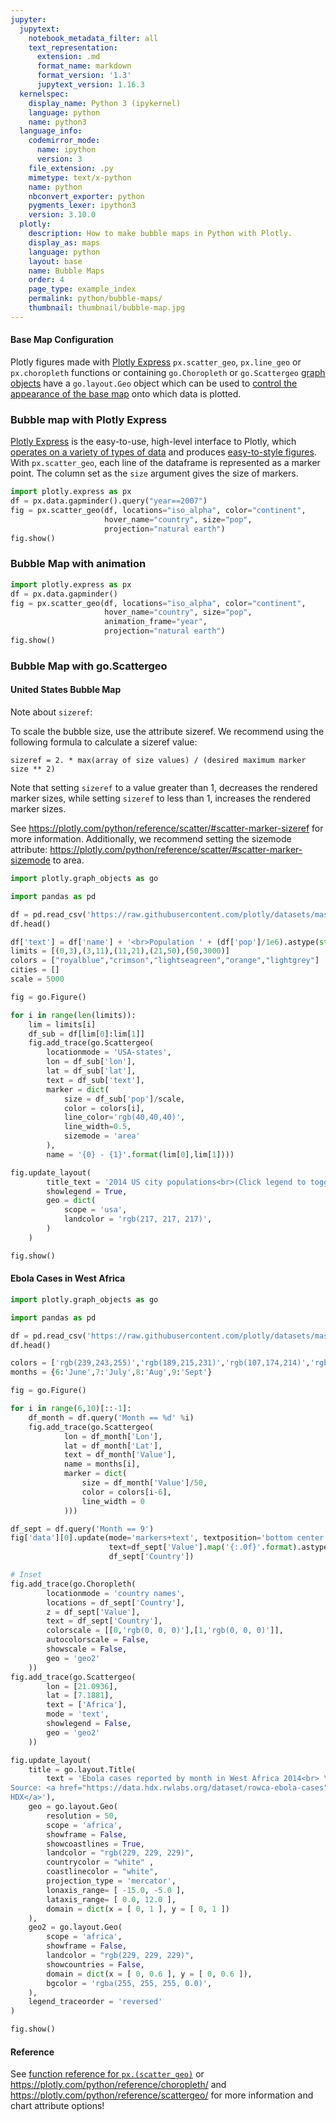 ```yaml
---
jupyter:
  jupytext:
    notebook_metadata_filter: all
    text_representation:
      extension: .md
      format_name: markdown
      format_version: '1.3'
      jupytext_version: 1.16.3
  kernelspec:
    display_name: Python 3 (ipykernel)
    language: python
    name: python3
  language_info:
    codemirror_mode:
      name: ipython
      version: 3
    file_extension: .py
    mimetype: text/x-python
    name: python
    nbconvert_exporter: python
    pygments_lexer: ipython3
    version: 3.10.0
  plotly:
    description: How to make bubble maps in Python with Plotly.
    display_as: maps
    language: python
    layout: base
    name: Bubble Maps
    order: 4
    page_type: example_index
    permalink: python/bubble-maps/
    thumbnail: thumbnail/bubble-map.jpg
---
```


#### Base Map Configuration

Plotly figures made with [Plotly Express](/python/plotly-express/) `px.scatter_geo`, `px.line_geo` or `px.choropleth` functions or containing `go.Choropleth` or `go.Scattergeo` [graph objects](/python/graph-objects/) have a `go.layout.Geo` object which can be used to [control the appearance of the base map](/python/map-configuration/) onto which data is plotted.

### Bubble map with Plotly Express

[Plotly Express](/python/plotly-express/) is the easy-to-use, high-level interface to Plotly, which [operates on a variety of types of data](/python/px-arguments/) and produces [easy-to-style figures](/python/styling-plotly-express/). With `px.scatter_geo`, each line of the dataframe is represented as a marker point. The column set as the `size` argument gives the size of markers.

```python
import plotly.express as px
df = px.data.gapminder().query("year==2007")
fig = px.scatter_geo(df, locations="iso_alpha", color="continent",
                     hover_name="country", size="pop",
                     projection="natural earth")
fig.show()
```

### Bubble Map with animation

```python
import plotly.express as px
df = px.data.gapminder()
fig = px.scatter_geo(df, locations="iso_alpha", color="continent",
                     hover_name="country", size="pop",
                     animation_frame="year",
                     projection="natural earth")
fig.show()
```

### Bubble Map with go.Scattergeo

#### United States Bubble Map

Note about `sizeref`:

To scale the bubble size, use the attribute sizeref. We recommend using the following formula to calculate a sizeref value:

`sizeref = 2. * max(array of size values) / (desired maximum marker size ** 2)`

Note that setting `sizeref` to a value greater than $1$, decreases the rendered marker sizes, while setting `sizeref` to less than $1$, increases the rendered marker sizes.

See https://plotly.com/python/reference/scatter/#scatter-marker-sizeref for more information. Additionally, we recommend setting the sizemode attribute: https://plotly.com/python/reference/scatter/#scatter-marker-sizemode to area.

```python
import plotly.graph_objects as go

import pandas as pd

df = pd.read_csv('https://raw.githubusercontent.com/plotly/datasets/master/2014_us_cities.csv')
df.head()

df['text'] = df['name'] + '<br>Population ' + (df['pop']/1e6).astype(str)+' million'
limits = [(0,3),(3,11),(11,21),(21,50),(50,3000)]
colors = ["royalblue","crimson","lightseagreen","orange","lightgrey"]
cities = []
scale = 5000

fig = go.Figure()

for i in range(len(limits)):
    lim = limits[i]
    df_sub = df[lim[0]:lim[1]]
    fig.add_trace(go.Scattergeo(
        locationmode = 'USA-states',
        lon = df_sub['lon'],
        lat = df_sub['lat'],
        text = df_sub['text'],
        marker = dict(
            size = df_sub['pop']/scale,
            color = colors[i],
            line_color='rgb(40,40,40)',
            line_width=0.5,
            sizemode = 'area'
        ),
        name = '{0} - {1}'.format(lim[0],lim[1])))

fig.update_layout(
        title_text = '2014 US city populations<br>(Click legend to toggle traces)',
        showlegend = True,
        geo = dict(
            scope = 'usa',
            landcolor = 'rgb(217, 217, 217)',
        )
    )

fig.show()
```

#### Ebola Cases in West Africa

```python
import plotly.graph_objects as go

import pandas as pd

df = pd.read_csv('https://raw.githubusercontent.com/plotly/datasets/master/2014_ebola.csv')
df.head()

colors = ['rgb(239,243,255)','rgb(189,215,231)','rgb(107,174,214)','rgb(33,113,181)']
months = {6:'June',7:'July',8:'Aug',9:'Sept'}

fig = go.Figure()

for i in range(6,10)[::-1]:
    df_month = df.query('Month == %d' %i)
    fig.add_trace(go.Scattergeo(
            lon = df_month['Lon'],
            lat = df_month['Lat'],
            text = df_month['Value'],
            name = months[i],
            marker = dict(
                size = df_month['Value']/50,
                color = colors[i-6],
                line_width = 0
            )))

df_sept = df.query('Month == 9')
fig['data'][0].update(mode='markers+text', textposition='bottom center',
                      text=df_sept['Value'].map('{:.0f}'.format).astype(str)+' '+\
                      df_sept['Country'])

# Inset
fig.add_trace(go.Choropleth(
        locationmode = 'country names',
        locations = df_sept['Country'],
        z = df_sept['Value'],
        text = df_sept['Country'],
        colorscale = [[0,'rgb(0, 0, 0)'],[1,'rgb(0, 0, 0)']],
        autocolorscale = False,
        showscale = False,
        geo = 'geo2'
    ))
fig.add_trace(go.Scattergeo(
        lon = [21.0936],
        lat = [7.1881],
        text = ['Africa'],
        mode = 'text',
        showlegend = False,
        geo = 'geo2'
    ))

fig.update_layout(
    title = go.layout.Title(
        text = 'Ebola cases reported by month in West Africa 2014<br> \
Source: <a href="https://data.hdx.rwlabs.org/dataset/rowca-ebola-cases">\
HDX</a>'),
    geo = go.layout.Geo(
        resolution = 50,
        scope = 'africa',
        showframe = False,
        showcoastlines = True,
        landcolor = "rgb(229, 229, 229)",
        countrycolor = "white" ,
        coastlinecolor = "white",
        projection_type = 'mercator',
        lonaxis_range= [ -15.0, -5.0 ],
        lataxis_range= [ 0.0, 12.0 ],
        domain = dict(x = [ 0, 1 ], y = [ 0, 1 ])
    ),
    geo2 = go.layout.Geo(
        scope = 'africa',
        showframe = False,
        landcolor = "rgb(229, 229, 229)",
        showcountries = False,
        domain = dict(x = [ 0, 0.6 ], y = [ 0, 0.6 ]),
        bgcolor = 'rgba(255, 255, 255, 0.0)',
    ),
    legend_traceorder = 'reversed'
)

fig.show()
```

#### Reference

See [function reference for `px.(scatter_geo)`](https://plotly.com/python-api-reference/generated/plotly.express.scatter_geo) or https://plotly.com/python/reference/choropleth/ and https://plotly.com/python/reference/scattergeo/ for more information and chart attribute options!
